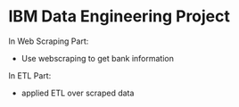 # IBM Data Engineering Project

In Web Scraping Part:
- Use webscraping to get bank information

In ETL Part:
- applied ETL over scraped data
